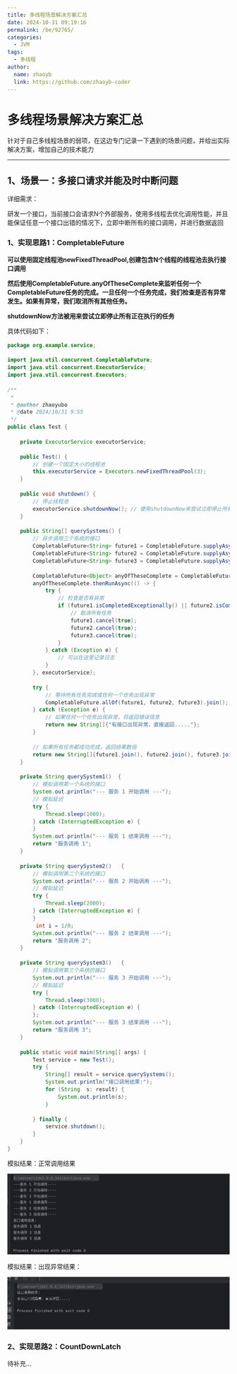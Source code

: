 ```yaml
---
title: 多线程场景解决方案汇总
date: 2024-10-31 09:19:16
permalink: /be/92765/
categories:
  - JVM
tags:
  - 多线程
author: 
  name: zhaoyb
  link: https://github.com/zhaoyb-coder
---
```


# 多线程场景解决方案汇总

针对于自己多线程场景的弱项，在这边专门记录一下遇到的场景问题，并给出实际解决方案，增加自己的技术能力

------

## 1、场景一：多接口请求并能及时中断问题

详细需求：

研发一个接口，当前接口会请求N个外部服务，使用多线程去优化调用性能，并且能保证任意一个接口出错的情况下，立即中断所有的接口调用，并进行数据返回



### 1、实现思路1：CompletableFuture

**可以使用固定线程池newFixedThreadPool,创建包含N个线程的线程池去执行接口调用**

**然后使用CompletableFuture.anyOfTheseComplete来监听任何一个CompletableFuture任务的完成。一旦任何一个任务完成，我们检查是否有异常发生。如果有异常，我们取消所有其他任务。**

**shutdownNow方法被用来尝试立即停止所有正在执行的任务**

具体代码如下：

```java
package org.example.service;

import java.util.concurrent.CompletableFuture;
import java.util.concurrent.ExecutorService;
import java.util.concurrent.Executors;

/**
 *
 * @author zhaoyubo
 * @date 2024/10/31 9:55
 */
public class Test {

    private ExecutorService executorService;

    public Test() {
        // 创建一个固定大小的线程池
        this.executorService = Executors.newFixedThreadPool(3);
    }

    public void shutdown() {
        // 停止线程池
        executorService.shutdownNow(); // 使用shutdownNow来尝试立即停止所有正在执行的任务
    }

    public String[] querySystems() {
        // 异步调用三个系统的接口
        CompletableFuture<String> future1 = CompletableFuture.supplyAsync(this::querySystem1, executorService);
        CompletableFuture<String> future2 = CompletableFuture.supplyAsync(this::querySystem2, executorService);
        CompletableFuture<String> future3 = CompletableFuture.supplyAsync(this::querySystem3, executorService);

        CompletableFuture<Object> anyOfTheseComplete = CompletableFuture.anyOf(future1, future2, future3);
        anyOfTheseComplete.thenRunAsync(() -> {
            try {
                // 检查是否有异常
                if (future1.isCompletedExceptionally() || future2.isCompletedExceptionally() || future3.isCompletedExceptionally()) {
                    // 取消所有任务
                    future1.cancel(true);
                    future2.cancel(true);
                    future3.cancel(true);
                }
            } catch (Exception e) {
                // 可以在这里记录日志
            }
        }, executorService);

        try {
            // 等待所有任务完成或任何一个任务出现异常
            CompletableFuture.allOf(future1, future2, future3).join();
        } catch (Exception e) {
            // 如果任何一个任务出现异常，将返回错误信息
            return new String[]{"有接口出现异常，直接返回....."};
        }

        // 如果所有任务都成功完成，返回结果数组
        return new String[]{future1.join(), future2.join(), future3.join()};
    }

    private String querySystem1()  {
        // 模拟调用第一个系统的接口
        System.out.println("--- 服务 1 开始调用 ---");
        // 模拟延迟
        try {
            Thread.sleep(1000);
        } catch (InterruptedException e) {
        }
        System.out.println("--- 服务 1 结束调用 ---");
        return "服务调用 1";
    }

    private String querySystem2()   {
        // 模拟调用第二个系统的接口
        System.out.println("--- 服务 2 开始调用 ---");
        // 模拟延迟
        try {
            Thread.sleep(2000);
        } catch (InterruptedException e) {
        }
         int i = 1/0;
        System.out.println("--- 服务 2 结束调用 ---");
        return "服务调用 2";
    }

    private String querySystem3()   {
        // 模拟调用第三个系统的接口
        System.out.println("--- 服务 3 开始调用 ---");
        // 模拟延迟
        try {
            Thread.sleep(3000);
        } catch (InterruptedException e) {
        };
        System.out.println("--- 服务 3 结束调用 ---");
        return "服务调用 3";
    }

    public static void main(String[] args) {
        Test service = new Test();
        try {
            String[] result = service.querySystems();
            System.out.println("接口调用结果:");
            for (String  s: result) {
                System.out.println(s);
            }

        } finally {
            service.shutdown();
        }
    }
}

```

模拟结果：正常调用结果

![image-20241031095910304](https://raw.githubusercontent.com/zhaoyb-coder/pic-repo/main/image-20241031095910304.png)

模拟结果：出现异常结果：

![image-20241031104432725](https://raw.githubusercontent.com/zhaoyb-coder/pic-repo/main/image-20241031104432725.png)

### 2、实现思路2：CountDownLatch

待补充...